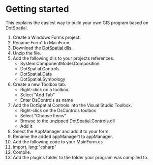 # Getting started

This explains the easiest way to build your own GIS program based on DotSpatial.

1. Create a Windows Forms project.
2. Rename Form1 to MainForm.
3. Download the [DotSpatial dlls](https://ci.appveyor.com/api/projects/mogikanin/dotspatial/artifacts/Source/bin/Release.zip?branch=master).
4. Unzip the file.
5. Add the following dlls to your projects references.
   * System.ComponentModel.Composition
   * DotSpatial.Controls
   * DotSpatial.Data
   * DotSpatial.Symbology
6. Create a new Toolbox tab.
   * Right-click on a toolbox.
   * Select "Add Tab"
   * Enter DsControls as name
7. Add the DotSpatial Controls into the Visual Studio Toolbox.
   * Right-click on the DsControls toolbox
   * Select "Choose Items"
   * Browse to the unzipped DotSpatial.Controls.dll
   * Add it
8. Select the AppManager and add it to your form.
9. Rename the added appManager1 to appManager.
10. Add the following code to your MainForm.cs
11. [import, lang:"csharp"](../Source/DemoMap/MainForm.cs)
12. Compile.
13. Add the plugins folder to the folder your program was compiled to.




